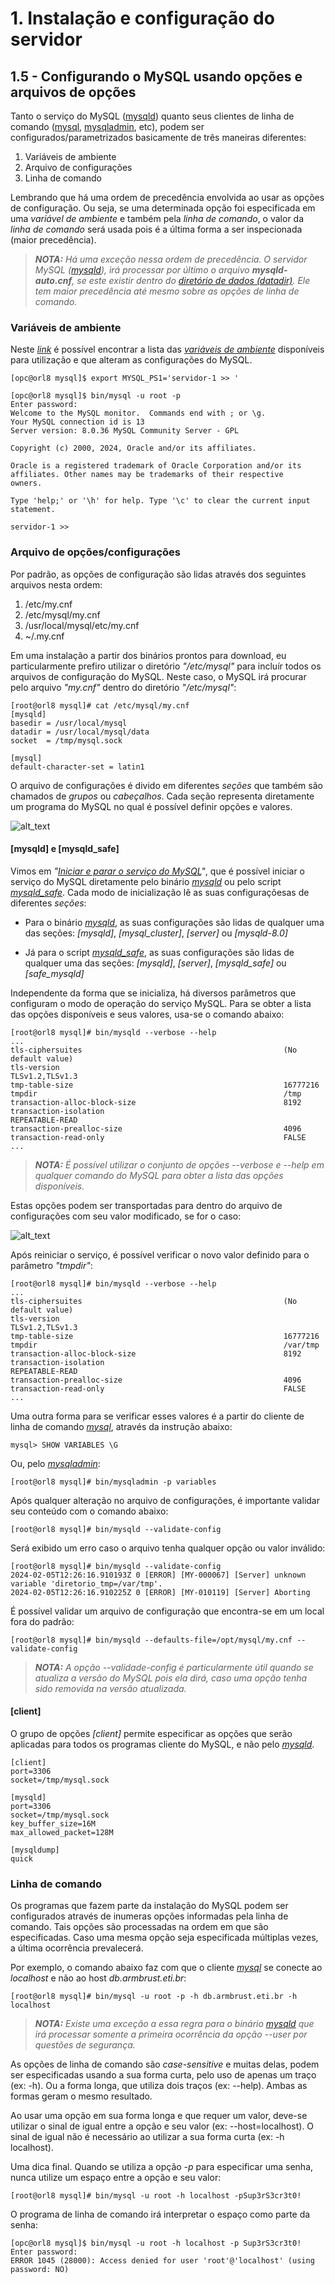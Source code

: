 # 1. Instalação e configuração do servidor

## 1.5 - Configurando o MySQL usando opções e arquivos de opções

Tanto o serviço do MySQL ([mysqld](https://dev.mysql.com/doc/refman/8.0/en/mysqld.html)) quanto seus clientes de linha de comando ([mysql](https://dev.mysql.com/doc/refman/8.0/en/mysql.html), [mysqladmin](https://dev.mysql.com/doc/refman/8.0/en/mysqladmin.html), etc), podem ser configurados/parametrizados basicamente de três maneiras diferentes:

1. Variáveis de ambiente
2. Arquivo de configurações
3. Linha de comando

Lembrando que há uma ordem de precedência envolvida ao usar as opções de configuração. Ou seja, se uma determinada opção foi especificada em uma _variável de ambiente_ e também pela _linha de comando_, o valor da _linha de comando_ será usada pois é a última forma a ser inspecionada (maior precedência).

>_**__NOTA:__** Há uma exceção nessa ordem de precedência. O servidor MySQL ([mysqld](https://dev.mysql.com/doc/refman/8.0/en/mysqld.html)), irá processar por último o arquivo **mysqld-auto.cnf**, se este existir dentro do [diretório de dados (datadir)](https://dev.mysql.com/doc/refman/8.0/en/data-directory.html). Ele tem maior precedência até mesmo sobre as opções de linha de comando._

### Variáveis de ambiente

Neste _[link](https://dev.mysql.com/doc/refman/8.0/en/environment-variables.html)_ é possível encontrar a lista das _[variáveis de ambiente](https://dev.mysql.com/doc/refman/8.0/en/environment-variables.html)_ disponíveis para utilização e que alteram as configurações do MySQL.

```
[opc@orl8 mysql]$ export MYSQL_PS1='servidor-1 >> '

[opc@orl8 mysql]$ bin/mysql -u root -p
Enter password:
Welcome to the MySQL monitor.  Commands end with ; or \g.
Your MySQL connection id is 13
Server version: 8.0.36 MySQL Community Server - GPL

Copyright (c) 2000, 2024, Oracle and/or its affiliates.

Oracle is a registered trademark of Oracle Corporation and/or its
affiliates. Other names may be trademarks of their respective
owners.

Type 'help;' or '\h' for help. Type '\c' to clear the current input statement.

servidor-1 >>
```

### Arquivo de opções/configurações

Por padrão, as opções de configuração são lidas através dos seguintes arquivos nesta ordem:

1. /etc/my.cnf
2. /etc/mysql/my.cnf
3. /usr/local/mysql/etc/my.cnf
4. ~/.my.cnf

Em uma instalação a partir dos binários prontos para download, eu particularmente prefiro utilizar o diretório _"/etc/mysql"_ para incluír todos os arquivos de configuração do MySQL. Neste caso, o MySQL irá procurar pelo arquivo _"my.cnf"_ dentro do diretório _"/etc/mysql"_:

```
[root@orl8 mysql]# cat /etc/mysql/my.cnf
[mysqld]
basedir = /usr/local/mysql
datadir = /usr/local/mysql/data
socket  = /tmp/mysql.sock

[mysql]
default-character-set = latin1
```

O arquivo de configurações é divido em diferentes _seções_ que também são chamados de _grupos_ ou _cabeçalhos_. Cada seção representa diretamente um programa do MySQL no qual é possível definir opções e valores.

![alt_text](/imgs/mysql-configfile-1.png "Arquivo de configuração - 1")

#### \[mysqld\] e \[mysqld_safe\]

Vimos em _"[Iniciar e parar o serviço do MySQL](/start-and-stop-mysql.md)"_, que é possível iniciar o serviço do MySQL diretamente pelo binário _[mysqld](https://dev.mysql.com/doc/refman/8.0/en/mysqld.html)_ ou pelo script _[mysqld_safe](https://dev.mysql.com/doc/refman/8.0/en/mysqld-safe.html)_. Cada modo de inicialização lê as suas configuraçõesas de diferentes _seções_:

- Para o binário _[mysqld](https://dev.mysql.com/doc/refman/8.0/en/mysqld.html)_, as suas configurações são lidas de qualquer uma das seções: _\[mysqld\]_, _\[mysql\_cluster\]_, _\[server\]_ ou _\[mysqld-8.0\]_

- Já para o script _[mysqld_safe](https://dev.mysql.com/doc/refman/8.0/en/mysqld-safe.html)_, as suas configurações são lidas de qualquer uma das seções: _\[mysqld\]_, _\[server\]_, _\[mysqld\_safe\]_ ou _\[safe\_mysqld\]_

Independente da forma que se inicializa, há diversos parâmetros que configuram o modo de operação do serviço MySQL. Para se obter a lista das opções disponíveis e seus valores, usa-se o comando abaixo:

```
[root@orl8 mysql]# bin/mysqld --verbose --help
...
tls-ciphersuites                                             (No default value)
tls-version                                                  TLSv1.2,TLSv1.3
tmp-table-size                                               16777216
tmpdir                                                       /tmp
transaction-alloc-block-size                                 8192
transaction-isolation                                        REPEATABLE-READ
transaction-prealloc-size                                    4096
transaction-read-only                                        FALSE
...
```

>_**__NOTA:__** É possível utilizar o conjunto de opções --verbose e --help em qualquer comando do MySQL para obter a lista das opções disponíveis._

Estas opções podem ser transportadas para dentro do arquivo de configurações com seu valor modificado, se for o caso:

![alt_text](/imgs/mysql-configfile-2.png "Arquivo de configuração - 2")

Após reiniciar o serviço, é possível verificar o novo valor definido para o parâmetro _"tmpdir"_:

```
[root@orl8 mysql]# bin/mysqld --verbose --help
...
tls-ciphersuites                                             (No default value)
tls-version                                                  TLSv1.2,TLSv1.3
tmp-table-size                                               16777216
tmpdir                                                       /var/tmp
transaction-alloc-block-size                                 8192
transaction-isolation                                        REPEATABLE-READ
transaction-prealloc-size                                    4096
transaction-read-only                                        FALSE
...
```

Uma outra forma para se verificar esses valores é a partir do cliente de linha de comando _[mysql](https://dev.mysql.com/doc/refman/8.0/en/mysql.html)_, através da instrução abaixo:

```
mysql> SHOW VARIABLES \G
```

Ou, pelo _[mysqladmin](https://dev.mysql.com/doc/refman/8.0/en/mysqladmin.html)_:

```
[root@orl8 mysql]# bin/mysqladmin -p variables
```

Após qualquer alteração no arquivo de configurações, é importante validar seu conteúdo com o comando abaixo:

```
[root@orl8 mysql]# bin/mysqld --validate-config
```

Será exibido um erro caso o arquivo tenha qualquer opção ou valor inválido:

```
[root@orl8 mysql]# bin/mysqld --validate-config
2024-02-05T12:26:16.910193Z 0 [ERROR] [MY-000067] [Server] unknown variable 'diretorio_tmp=/var/tmp'.
2024-02-05T12:26:16.910225Z 0 [ERROR] [MY-010119] [Server] Aborting
```

É possível validar um arquivo de configuração que encontra-se em um local fora do padrão:

```
[root@orl8 mysql]# bin/mysqld --defaults-file=/opt/mysql/my.cnf --validate-config
```

>_**__NOTA:__** A opção --validade-config é particularmente útil quando se atualiza a versão do MySQL pois ela dirá, caso uma opção tenha sido removida na versão atualizada._

#### \[client\]

O grupo de opções _\[client\]_ permite especificar as opções que serão aplicadas para todos os programas cliente do MySQL, e não pelo _[mysqld](https://dev.mysql.com/doc/refman/8.0/en/mysqld.html)_.

```
[client]
port=3306
socket=/tmp/mysql.sock

[mysqld]
port=3306
socket=/tmp/mysql.sock
key_buffer_size=16M
max_allowed_packet=128M

[mysqldump]
quick
```

### Linha de comando

Os programas que fazem parte da instalação do MySQL podem ser configurados através de inumeras opções informadas pela linha de comando. Tais opções são processadas na ordem em que são especificadas. Caso uma mesma opção seja especificada múltiplas vezes, a última ocorrência prevalecerá.

Por exemplo, o comando abaixo faz com que o cliente _[mysql](https://dev.mysql.com/doc/refman/8.0/en/mysql.html)_ se conecte ao _localhost_ e não ao host _db.armbrust.eti.br_:

```
[root@orl8 mysql]# bin/mysql -u root -p -h db.armbrust.eti.br -h localhost
```

>_**__NOTA:__** Existe uma exceção a essa regra para o binário [mysqld](https://dev.mysql.com/doc/refman/8.0/en/mysqld.html) que irá processar somente a primeira ocorrência da opção --user por questões de segurança._

As opções de linha de comando são _case-sensitive_ e muitas delas, podem ser especificadas usando a sua forma curta, pelo uso de apenas um traço (ex: -h). Ou a forma longa, que utiliza dois traços (ex: --help). Ambas as formas geram o mesmo resultado.

Ao usar uma opção em sua forma longa e que requer um valor, deve-se utilizar o sinal de igual entre a opção e seu valor (ex: --host=localhost). O sinal de igual não é necessário ao utilizar a sua forma curta (ex: -h localhost). 

Uma dica final. Quando se utiliza a opção _-p_ para especificar uma senha, nunca utilize um espaço entre a opção e seu valor:

```
[root@orl8 mysql]# bin/mysql -u root -h localhost -pSup3rS3cr3t0!
```

O programa de linha de comando irá interpretar o espaço como parte da senha:

```
[opc@orl8 mysql]$ bin/mysql -u root -h localhost -p Sup3rS3cr3t0!
Enter password:
ERROR 1045 (28000): Access denied for user 'root'@'localhost' (using password: NO)
```